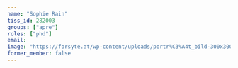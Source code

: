 ```yaml
---
name: "Sophie Rain"
tiss_id: 282003
groups: ["apre"]
roles: ["phd"]
email:
image: "https://forsyte.at/wp-content/uploads/portr%C3%A4t_bild-300x300.jpg"
former_member: false
---
```


<!--
Your custom content goes here.
-->